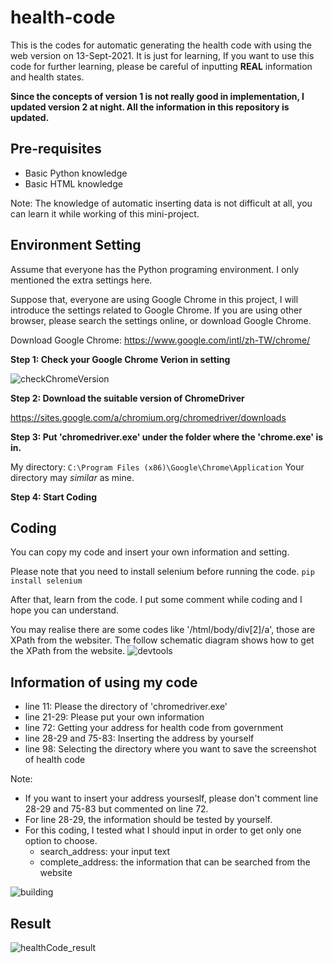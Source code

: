 # health-code
This is the codes for automatic generating the health code with using the web version on 13-Sept-2021. It is just for learning, If you want to use this code for further learning, please be careful of inputting **REAL** information and health states.

**Since the concepts of version 1 is not really good in implementation, I updated version 2 at night. All the information in this repository is updated.**

## Pre-requisites
- Basic Python knowledge
- Basic HTML knowledge

Note: The knowledge of automatic inserting data is not difficult at all, you can learn it while working of this mini-project.

## Environment Setting
Assume that everyone has the Python programing environment. I only mentioned the extra settings here.

Suppose that, everyone are using Google Chrome in this project, I will introduce the settings related to Google Chrome. If you are using other browser, please search the settings online, or download Google Chrome.

Download Google Chrome: https://www.google.com/intl/zh-TW/chrome/

**Step 1: Check your Google Chrome Verion in setting**

![checkChromeVersion](https://user-images.githubusercontent.com/34164281/133873888-e7ba5aab-fdc1-409f-986d-9b6fa057288a.png)

**Step 2: Download the suitable version of ChromeDriver**

https://sites.google.com/a/chromium.org/chromedriver/downloads

**Step 3: Put 'chromedriver.exe' under the folder where the 'chrome.exe' is in.**

My directory: ```C:\Program Files (x86)\Google\Chrome\Application```
Your directory may *similar* as mine.


**Step 4: Start Coding**

## Coding
You can copy my code and insert your own information and setting.

Please note that you need to install selenium before running the code. ```pip install selenium```

After that, learn from the code. I put some comment while coding and I hope you can understand.

You may realise there are some codes like '/html/body/div[2]/a', those are XPath from the websiter. The follow schematic diagram shows how to get the XPath from the website.
![devtools](https://user-images.githubusercontent.com/34164281/133878572-38861e56-6355-4b1d-9a41-336f4a06ae81.png)

## Information of using my code
- line 11: Please the directory of 'chromedriver.exe'
- line 21-29: Please put your own information
- line 72: Getting your address for health code from government
- line 28-29 and 75-83: Inserting the address by yourself
- line 98: Selecting the directory where you want to save the screenshot of health code

Note:
- If you want to insert your address yourseslf, please don't comment line 28-29 and 75-83 but commented on line 72.
- For line 28-29, the information should be tested by yourself.
- For this coding, I tested what I should input in order to get only one option to choose.
  - search_address: your input text
  - complete_address: the information that can be searched from the website

![building](https://github.com/kaian0414/healthy-code/blob/main/building.png)

## Result

![healthCode_result](https://github.com/kaian0414/healthy-code/blob/main/healthCode_result.jpg)
